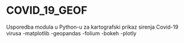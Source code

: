 # COVID_19_GEOF
Usporedba modula u Python-u za kartografski prikaz sirenja Covid-19 virusa
-matplotlib
-geopandas
-folium
-bokeh
-plotly
